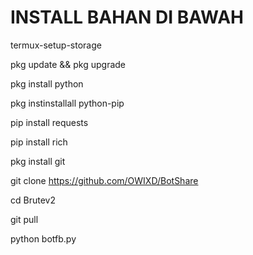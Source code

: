 # INSTALL BAHAN DI BAWAH #

termux-setup-storage

pkg update && pkg upgrade

pkg install python

pkg instinstallall python-pip

pip install requests

pip install rich

pkg install git

git clone https://github.com/OWIXD/BotShare

cd Brutev2

git pull

python botfb.py
